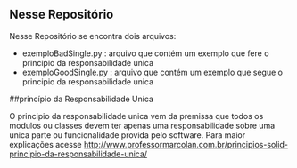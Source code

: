 
 ## Nesse Repositório

 Nesse Repositório se encontra dois arquivos:


 * exemploBadSingle.py : arquivo que contém um exemplo que fere o principio da responsabilidade unica
 * exemploGoodSingle.py : arquivo que contém um exemplo que segue o principio da responsabilidade unica

 ##princípio da Responsabilidade Uníca

  O principio da responsabilidade unica vem da premissa que todos os modulos ou classes devem ter apenas uma responsabilidade sobre uma unica parte ou funcionalidade provida pelo software. Para maior explicações acesse http://www.professormarcolan.com.br/principios-solid-principio-da-responsabilidade-unica/
